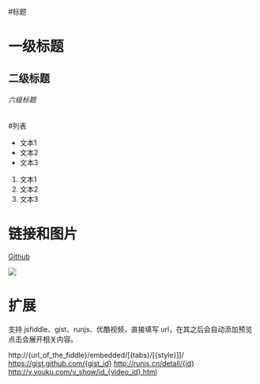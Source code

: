 #标题

# 一级标题
## 二级标题
###### 六级标题

#列表

- 文本1
- 文本2
- 文本3

1. 文本1
2. 文本2
3. 文本3

# 链接和图片

[Github](http://github.com)

![](http://s4.51cto.com/wyfs02/M00/75/E3/wKioL1ZEQQbS3NWMAABrx2FxCJ8768.jpg)


# 扩展

支持 jsfiddle、gist、runjs、优酷视频，直接填写 url，在其之后会自动添加预览点击会展开相关内容。

http://{url_of_the_fiddle}/embedded/[{tabs}/[{style}]]/
https://gist.github.com/{gist_id}
http://runjs.cn/detail/{id}
http://v.youku.com/v_show/id_{video_id}.html
